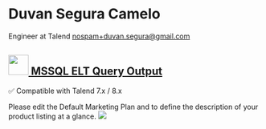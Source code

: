 # Duvan Segura Camelo
  Engineer at Talend
     <nospam+duvan.segura@gmail.com>

## <a href='./components/MSSQL ELT Query Output/readme.md'><img src='./components/MSSQL ELT Query Output/logo.jpg' width='40' height='40'> MSSQL ELT Query Output</a>
 :white_check_mark: Compatible with Talend 7.x / 8.x 

Please edit the Default Marketing Plan and to define the description of your product listing at a glance.
<img src='./components/MSSQL ELT Query Output/sample.jpg'>
